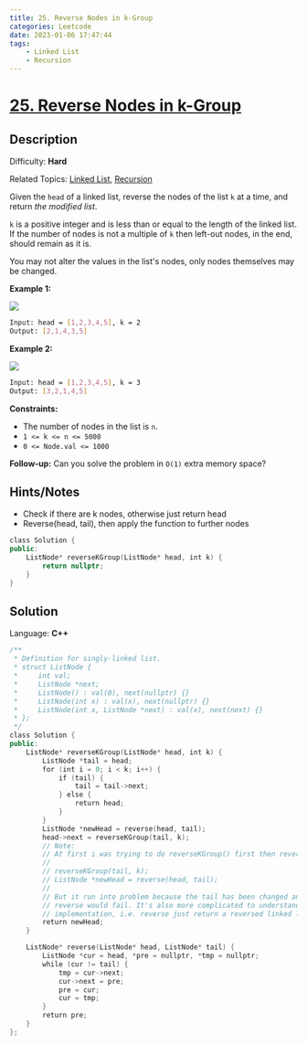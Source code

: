 ```yaml
---
title: 25. Reverse Nodes in k-Group
categories: Leetcode
date: 2023-01-06 17:47:44
tags:
    - Linked List
    - Recursion
---
```


# [25\. Reverse Nodes in k-Group](https://leetcode.com/problems/reverse-nodes-in-k-group/)

## Description

Difficulty: **Hard**

Related Topics: [Linked List](https://leetcode.com/tag/linked-list/), [Recursion](https://leetcode.com/tag/recursion/)

Given the `head` of a linked list, reverse the nodes of the list `k` at a time, and return _the modified list_.

`k` is a positive integer and is less than or equal to the length of the linked list. If the number of nodes is not a multiple of `k` then left-out nodes, in the end, should remain as it is.

You may not alter the values in the list's nodes, only nodes themselves may be changed.

**Example 1:**

![](https://assets.leetcode.com/uploads/2020/10/03/reverse_ex1.jpg)

```bash
Input: head = [1,2,3,4,5], k = 2
Output: [2,1,4,3,5]
```

**Example 2:**

![](https://assets.leetcode.com/uploads/2020/10/03/reverse_ex2.jpg)

```bash
Input: head = [1,2,3,4,5], k = 3
Output: [3,2,1,4,5]
```

**Constraints:**

* The number of nodes in the list is `n`.
* `1 <= k <= n <= 5000`
* `0 <= Node.val <= 1000`

**Follow-up:** Can you solve the problem in `O(1)` extra memory space?

## Hints/Notes

* Check if there are k nodes, otherwise just return head
* Reverse(head, tail), then apply the function to further nodes

```C++
class Solution {
public:
    ListNode* reverseKGroup(ListNode* head, int k) {
        return nullptr;
    }
}
```

## Solution

Language: **C++**

```C++
/**
 * Definition for singly-linked list.
 * struct ListNode {
 *     int val;
 *     ListNode *next;
 *     ListNode() : val(0), next(nullptr) {}
 *     ListNode(int x) : val(x), next(nullptr) {}
 *     ListNode(int x, ListNode *next) : val(x), next(next) {}
 * };
 */
class Solution {
public:
    ListNode* reverseKGroup(ListNode* head, int k) {
        ListNode *tail = head;
        for (int i = 0; i < k; i++) {
            if (tail) {
                tail = tail->next;
            } else {
                return head;
            }
        }
        ListNode *newHead = reverse(head, tail);
        head->next = reverseKGroup(tail, k);
        // Note:
        // At first i was trying to do reverseKGroup() first then reverse(), i.e
        //
        // reverseKGroup(tail, k);
        // ListNode *newHead = reverse(head, tail);
        //
        // But it run into problem because the tail has been changed and the afterwards
        // reverse would fail. It's also more complicated to understand than the current
        // implementation, i.e. reverse just return a reversed linked list ending with nullptr
        return newHead;
    }

    ListNode* reverse(ListNode* head, ListNode* tail) {
        ListNode *cur = head, *pre = nullptr, *tmp = nullptr;
        while (cur != tail) {
            tmp = cur->next;
            cur->next = pre;
            pre = cur;
            cur = tmp;
        }
        return pre;
    }
};
```

